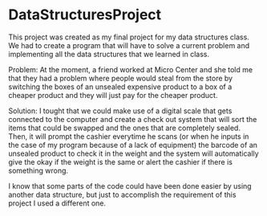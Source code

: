 # DataStructuresProject

This project was created as my final project for my data structures class. We had to create a program that will have to solve a current problem and implementing all the data structures that we learned in class.

Problem: At the moment, a friend worked at Micro Center and she told me that they had a problem where people would steal from the store by switching the boxes of an unsealed expensive product to a box of a cheaper product and they will just pay for the cheaper product.

Solution: I tought that we could make use of a digital scale that gets connected to the computer and create a check out system that will sort the items that could be swapped and the ones that are completely sealed. Then, it will prompt the cashier everytime he scans (or when he inputs in the case of my program because of a lack of equipment) the barcode of an unsealed product to check it in the weight and the system will automatically give the okay if the weight is the same or alert the cashier if there is something wrong.

I know that some parts of the code could have been done easier by using another data structure, but just to accomplish the requirement of this project I used a different one. 

